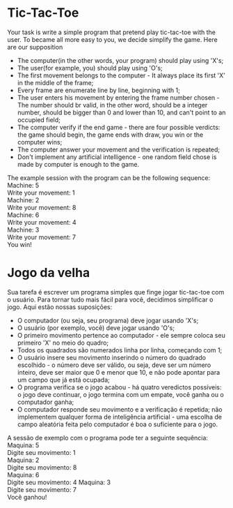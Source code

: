 # Tic-Tac-Toe

Your task is write a simple program that pretend play tic-tac-toe with the user. To became all more easy to you, we decide simplify the game. Here are our supposition

- The computer(in the other words, your program) should play using 'X's;
- The user(for example, you) should play using 'O's;
- The first movement belongs to the computer - It always place its first 'X' in the middle of the frame;
- Every frame are enumerate line by line, beginning with 1;
- The user enters his movement by entering the frame number chosen - The number should br valid, in the other word, should be a integer number, should be bigger than 0 and lower than 10, and can't point to an occupied field;
- The computer verify if the end game - there are four possible verdicts: the game should begin, the game ends with draw, you win or the computer wins;
- The computer answer your movement and the verification is repeated;
- Don't implement any artificial intelligence - one random field chose is made by computer is enough to the game.

The example session with the program can be the following sequence:
Machine: 5\
Write your movement: 1\
Machine: 2\
Write your movement: 8\
Machine: 6\
Write your movement: 4\
Machine: 3\
Write your movement: 7\
You win!

# Jogo da velha

Sua tarefa é escrever um programa simples que finge jogar tic-tac-toe com o usuário. Para tornar tudo mais fácil para você, decidimos simplificar o jogo. Aqui estão nossas suposições:

- O computador (ou seja, seu programa) deve jogar usando 'X's;
- O usuário (por exemplo, você) deve jogar usando 'O's;
- O primeiro movimento pertence ao computador - ele sempre coloca seu primeiro 'X' no meio do quadro;
- Todos os quadrados são numerados linha por linha, começando com 1;
- O usuário insere seu movimento inserindo o número do quadrado escolhido - o número deve ser válido, ou seja, deve ser um número inteiro, deve ser maior que 0 e menor que 10, e não pode apontar para um campo que já está ocupada;
- O programa verifica se o jogo acabou - há quatro veredictos possíveis: o jogo deve continuar, o jogo termina com um empate, você ganha ou o computador ganha;
- O computador responde seu movimento e a verificação é repetida;
não implementem qualquer forma de inteligência artificial - uma escolha de campo aleatória feita pelo computador é boa o suficiente para o jogo.

A sessão de exemplo com o programa pode ter a seguinte sequência:
Maquina: 5\
Digite seu movimento: 1\
Maquina: 2\
Digite seu movimento: 8\
Maquina: 6\
Digite seu movimento: 4
Maquina: 3\
Digite seu movimento: 7\
Você ganhou!
